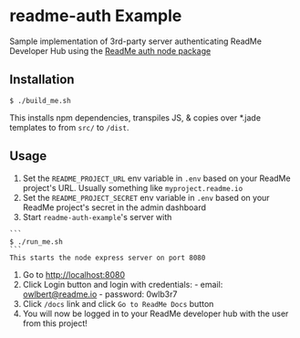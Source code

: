 # readme-auth Example
Sample implementation of 3rd-party server authenticating ReadMe Developer Hub using the 
[ReadMe auth node package](https://github.com/swarajban/readme-auth-dev)

## Installation
```
$ ./build_me.sh
```

This installs npm dependencies, transpiles JS, & copies over *.jade templates to from `src/` to `/dist`.

## Usage
  1. Set the `README_PROJECT_URL` env variable in `.env` based on your ReadMe project's URL. Usually something like `myproject.readme.io`
  1. Set the `README_PROJECT_SECRET` env variable in `.env` based on your ReadMe project's secret in the admin dashboard
  1. Start `readme-auth-example`'s server with
    
    ```
    $ ./run_me.sh
    ```
    This starts the node express server on port 8080
  1. Go to [http://localhost:8080](http://localhost:8080)
  1. Click Login button and login with credentials:
    - email: owlbert@readme.io
    - password: 0wlb3r7
  1. Click `/docs` link and click `Go to ReadMe Docs` button
  1. You will now be logged in to your ReadMe developer hub with the user from this project!
  
